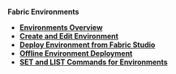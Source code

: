<strong>Fabric Environments<strong>
        

<ul>
<li><a href="/articles/25_environments/01_environments_overview.md">Environments Overview</a></li>
<li><a href="/articles/25_environments/02_create_new_environment.md">Create and Edit Environment</a></li>
<studio><li><a href="/articles/25_environments/03_deploy_env_from_Fabric_Studio.md">Deploy Environment from Fabric Studio</a></li></studio>
<li><a href="/articles/25_environments/04_offline_deployment.md">Offline Environment Deployment</a></li></studio>
<li><a href="/articles/25_environments/05_set_and_list_commands.md">SET and LIST Commands for Environments</a></li>
</ul>










